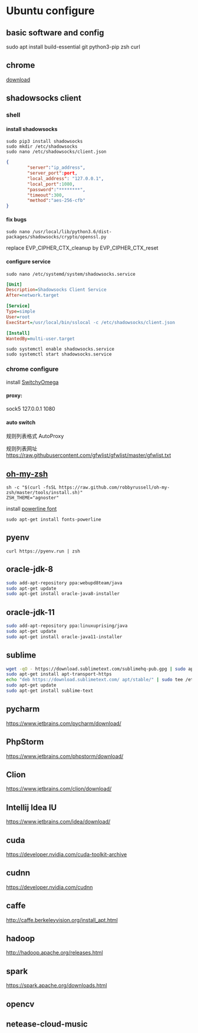 # Ubuntu configure

## basic software and config
sudo apt install build-essential git python3-pip zsh curl

## chrome 

[download](https://www.google.com/chrome/)

## shadowsocks client

### shell

#### install shadowsocks
```shell
sudo pip3 install shadowsocks
sudo mkdir /etc/shadowsocks
sudo nano /etc/shadowsocks/client.json
```
```json
{
        "server":"ip_address",
        "server_port":port,
        "local_address": "127.0.0.1",
        "local_port":1080,
        "password":"********",
        "timeout":300,
        "method":"aes-256-cfb"
}
```

#### fix bugs
```shell
sudo nano /usr/local/lib/python3.6/dist-packages/shadowsocks/crypto/openssl.py
```
replace EVP_CIPHER_CTX_cleanup by EVP_CIPHER_CTX_reset

#### configure service
```shell
sudo nano /etc/systemd/system/shadowsocks.service
```
```ini
[Unit]
Description=Shadowsocks Client Service
After=network.target

[Service]
Type=simple
User=root
ExecStart=/usr/local/bin/sslocal -c /etc/shadowsocks/client.json

[Install]
WantedBy=multi-user.target
```
```shell
sudo systemctl enable shadowsocks.service
sudo systemctl start shadowsocks.service
```

### chrome configure
install [SwitchyOmega](https://chrome.google.com/webstore/detail/proxy-switchyomega/padekgcemlokbadohgkifijomclgjgif?hl=zh-CN)

#### proxy:

sock5 127.0.0.1 1080

#### auto switch

规则列表格式  AutoProxy

规则列表网址  https://raw.githubusercontent.com/gfwlist/gfwlist/master/gfwlist.txt

## [oh-my-zsh](https://ohmyz.sh/)
```shell
sh -c "$(curl -fsSL https://raw.github.com/robbyrussell/oh-my-zsh/master/tools/install.sh)"
ZSH_THEME="agnoster"
```
install [powerline font](https://github.com/powerline/fonts.git)

```shell
sudo apt-get install fonts-powerline
```

## pyenv
```shell
curl https://pyenv.run | zsh
```

## oracle-jdk-8

```bash
sudo add-apt-repository ppa:webupd8team/java
sudo apt-get update
sudo apt-get install oracle-java8-installer
```

## oracle-jdk-11

```bash
sudo add-apt-repository ppa:linuxuprising/java
sudo apt-get update
sudo apt-get install oracle-java11-installer
```

## sublime

```bash
wget -qO - https://download.sublimetext.com/sublimehq-pub.gpg | sudo apt-key add -
sudo apt-get install apt-transport-https
echo "deb https://download.sublimetext.com/ apt/stable/" | sudo tee /etc/apt/sources.list.d/sublime-text.list
sudo apt-get update
sudo apt-get install sublime-text
```

## pycharm

https://www.jetbrains.com/pycharm/download/

## PhpStorm

https://www.jetbrains.com/phpstorm/download/

## Clion

https://www.jetbrains.com/clion/download/

## Intellij Idea IU

https://www.jetbrains.com/idea/download/

## cuda

https://developer.nvidia.com/cuda-toolkit-archive

## cudnn

https://developer.nvidia.com/cudnn

## caffe

http://caffe.berkeleyvision.org/install_apt.html

## hadoop

http://hadoop.apache.org/releases.html

## spark

https://spark.apache.org/downloads.html

## opencv

## netease-cloud-music


